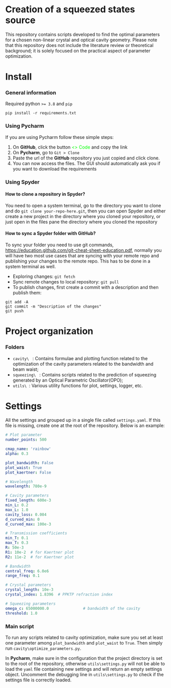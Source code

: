 # Creation of a squeezed states source

This repository contains scripts developed to find the optimal parameters for a chosen non-linear crystal and optical 
cavity geometry. Please note that this repository does not include the literature review or theoretical background; it is
solely focused on the practical aspect of parameter optimization.

# Install

### General information

Required python `>= 3.8` and `pip`

```
pip install -r requirements.txt
```

### Using Pycharm

If you are using Pycharm follow these simple steps:

1. On **GitHub**, click the button <span style="color:lime;"><> Code</span> and copy the link
2. On **Pycharm**, go to `Git > Clone`
3. Paste the url of the **GitHub** repository you just copied and click clone.
4. You can now access the files. The GUI should automatically ask you if you want to download the requirements

### Using Spyder

#### How to clone a repository in Spyder?

You need to open a system terminal, go to the directory you want to clone and do `git clone your-repo-here.git`, then you 
can open Spyder and either create a new project in the directory where you cloned your repository, or just open in the 
files pane the directory where you cloned the repository

#### How to sync a Spyder folder with GitHub?

To sync your folder you need to use git commands, https://education.github.com/git-cheat-sheet-education.pdf, normally 
you will have two most use cases that are syncing with your remote repo and publishing your changes to the remote repo.
This has to be done in a system terminal as well.

- Exploring changes: `git fetch`
- Sync remote changes to local repository: `git pull`
- To publish changes, first create a commit with a description and then publish them: 
```
git add -A 
git commit -m "Description of the changes"
git push
```

# Project organization

### Folders

* `cavity\ ` : Contains formulae and plotting function related to the optimization of the cavity parameters related to
the bandwidth and beam waist;
* `squeezing\ ` : Contains scripts related to the prediction of squeezing generated by an Optical Parametric Oscillator(OPO);
* `utils\ `: Various utility functions for plot, settings, logger, etc.


# Settings

All the settings and grouped up in a single file called `settings.yaml`. If this file is missing, create one at the
root of the repository. Below is an example:

```yaml
# Plot parameter
number_points: 500

cmap_name: 'rainbow'
alpha: 0.3

plot_bandwidth: False
plot_waist: True
plot_kaertner: False

# Wavelength
wavelength: 780e-9

# Cavity parameters
fixed_length: 600e-3
min_L: 0.2
max_L: 1.0
cavity_loss: 0.004
d_curved_min: 0
d_curved_max: 100e-3

# Transmission coefficients
min_T: 0.1
max_T: 0.3
R: 50e-3
R1: 10e-2  # for Kaertner plot
R2: 11e-2  # for Kaertner plot

# Bandwidth
central_freq: 6.0e6
range_freq: 0.1

# Crystal parameters
crystal_length: 10e-3
crystal_index: 1.8396  # PPKTP refraction index

# Squeezing parameters
omega_c: 65000000.0               # bandwidth of the cavity
threshold: 1.0
```

### Main script

To run any scripts related to cavity optimization, make sure you set at least one parameter among `plot_bandwidth` and
`plot_waist` to `True`. Then simply run `cavity\optimize_parameters.py`. 

In **Pycharm**, make sure in the configuration
that the project directory is set to the root of the repository, otherwise `utils\settings.py` will not be able to load
the `yaml` file containing new settings and will return an empty settings object. Uncomment the debugging line in 
`utils\settings.py` to check if the settings file is correctly loaded.